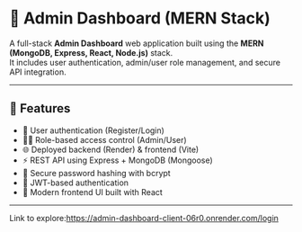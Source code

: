 # 🧠 Admin Dashboard (MERN Stack)

A full-stack **Admin Dashboard** web application built using the **MERN (MongoDB, Express, React, Node.js)** stack.  
It includes user authentication, admin/user role management, and secure API integration.

---

## 🚀 Features

- 🔐 User authentication (Register/Login)
- 👩‍💼 Role-based access control (Admin/User)
- 🌐 Deployed backend (Render) & frontend (Vite)
- ⚡ REST API using Express + MongoDB (Mongoose)
- 💾 Secure password hashing with bcrypt
- 🧾 JWT-based authentication
- 🎨 Modern frontend UI built with React 

---
Link to explore:https://admin-dashboard-client-06r0.onrender.com/login


